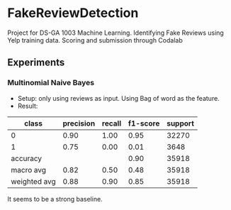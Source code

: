 # FakeReviewDetection
Project for DS-GA 1003 Machine Learning. Identifying Fake Reviews using Yelp training data. Scoring and submission through Codalab

## Experiments
### Multinomial Naive Bayes 
 - Setup: only using reviews as input. Using Bag of word as the feature.
 - Result:

|class|precision|    recall|  f1-score |  support|
|--- |--- |--- |--- |--- |
|0|       0.90 |     1.00  |    0.95 |    32270|
|1|       0.75 |     0.00  |    0.01 |     3648|
|accuracy |||                  0.90 |    35918|
| macro avg    |   0.82    |  0.50  |    0.48 |    35918|
|weighted avg    |   0.88    |  0.90  |    0.85 |    35918|

It seems to be a strong baseline.
